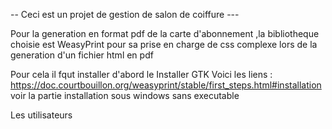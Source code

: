 -- Ceci est un projet de gestion de salon de coiffure ---

Pour la generation en format pdf de la carte d'abonnement ,la bibliotheque choisie est WeasyPrint pour sa prise en charge de css complexe lors de la generation d'un fichier html en pdf 

Pour cela il fqut installer d'abord le Installer GTK
Voici les liens : https://doc.courtbouillon.org/weasyprint/stable/first_steps.html#installation
voir la partie installation sous windows sans executable 

Les utilisateurs 